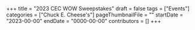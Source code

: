 +++
title = "2023 CEC WOW Sweepstakes"
draft = false
tags = ["Events"]
categories = ["Chuck E. Cheese's"]
pageThumbnailFile = ""
startDate = "2023-00-00"
endDate = "0000-00-00"
contributors = []
+++
